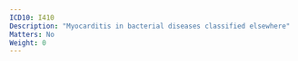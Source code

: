 ```yaml
---
ICD10: I410
Description: "Myocarditis in bacterial diseases classified elsewhere"
Matters: No
Weight: 0
---
```


